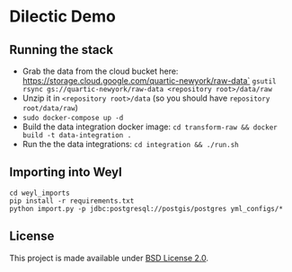 # Dilectic Demo
## Running the stack
 - Grab the data from the cloud bucket here: https://storage.cloud.google.com/quartic-newyork/raw-data`
   `gsutil rsync gs://quartic-newyork/raw-data <repository root>/data/raw`
 - Unzip it in `<repository root>/data` (so you should have `repository root/data/raw`)
 - `sudo docker-compose up -d`
 - Build the data integration docker image: `cd transform-raw && docker build -t data-integration .`
 - Run the the data integrations: `cd integration && ./run.sh`

## Importing into Weyl

    cd weyl_imports
    pip install -r requirements.txt
    python import.py -p jdbc:postgresql://postgis/postgres yml_configs/*

## License

This project is made available under [BSD License 2.0](https://github.com/quartictech/dilectic/blob/develop/LICENSE).
